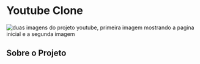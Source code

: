 # Youtube Clone

<img src=https://github.com/Thoomas806/Youtube-clone/blob/main/imagens/Blank%202%20Grids%20Collage.png alt="duas imagens do projeto youtube, primeira imagem mostrando a pagina inicial e a segunda imagem">

## Sobre o Projeto
